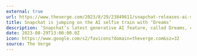 ```yaml
---
external: true
url: https://www.theverge.com/2023/8/29/23849611/snapchat-releases-ai-selfie-feature-dreams
title: Snapchat is jumping on the AI selfie train with ‘Dreams’
description: ‘Snapchat’s latest generative AI feature, called Dreams, creates packs of selfies based on specific themes. Snap is charging for use of multiple packs via in-app purcha
date: 2023-08-29T13:00:00.0Z
icon: https://www.google.com/s2/favicons?domain=theverge.com&sz=32
source: The Verge
---
```

